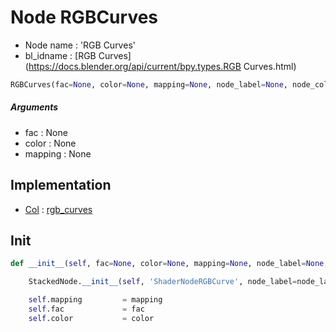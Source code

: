 # Node RGBCurves

- Node name : 'RGB Curves'
- bl_idname : [RGB Curves](https://docs.blender.org/api/current/bpy.types.RGB Curves.html)


``` python
RGBCurves(fac=None, color=None, mapping=None, node_label=None, node_color=None)
```
##### Arguments

- fac : None
- color : None
- mapping : None

## Implementation

- [Col](/docs/GeoNodes/Col.md) : [rgb_curves](/docs/GeoNodes/Col.md#rgb_curves)

## Init

``` python
def __init__(self, fac=None, color=None, mapping=None, node_label=None, node_color=None):

    StackedNode.__init__(self, 'ShaderNodeRGBCurve', node_label=node_label, node_color=node_color)

    self.mapping         = mapping
    self.fac             = fac
    self.color           = color
```
